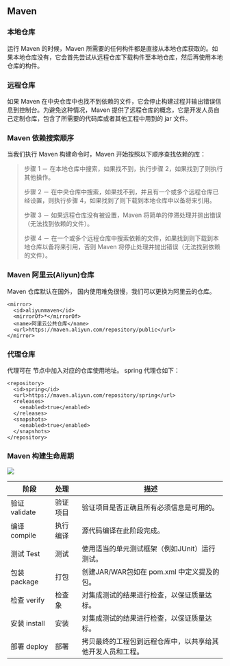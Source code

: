 ## Maven
### 本地仓库
运行 Maven 的时候，Maven 所需要的任何构件都是直接从本地仓库获取的。如果本地仓库没有，它会首先尝试从远程仓库下载构件至本地仓库，然后再使用本地仓库的构件。

### 远程仓库
如果 Maven 在中央仓库中也找不到依赖的文件，它会停止构建过程并输出错误信息到控制台。为避免这种情况，Maven 提供了远程仓库的概念，它是开发人员自己定制仓库，包含了所需要的代码库或者其他工程中用到的 jar 文件。

### Maven 依赖搜索顺序

当我们执行 Maven 构建命令时，Maven 开始按照以下顺序查找依赖的库：
>步骤 1 － 在本地仓库中搜索，如果找不到，执行步骤 2，如果找到了则执行其他操作。
> 
>步骤 2 － 在中央仓库中搜索，如果找不到，并且有一个或多个远程仓库已经设置，则执行步骤 4，如果找到了则下载到本地仓库中以备将来引用。
> 
>步骤 3 － 如果远程仓库没有被设置，Maven 将简单的停滞处理并抛出错误（无法找到依赖的文件）。
> 
>步骤 4 － 在一个或多个远程仓库中搜索依赖的文件，如果找到则下载到本地仓库以备将来引用，否则 Maven 将停止处理并抛出错误（无法找到依赖的文件）。

### Maven 阿里云(Aliyun)仓库
Maven 仓库默认在国外， 国内使用难免很慢，我们可以更换为阿里云的仓库。

    <mirror>
      <id>aliyunmaven</id>
      <mirrorOf>*</mirrorOf>
      <name>阿里云公共仓库</name>
      <url>https://maven.aliyun.com/repository/public</url>
    </mirror>

### 代理仓库
代理可在 <repositories></repositories> 节点中加入对应的仓库使用地址。
spring 代理仓如下：

    <repository>
      <id>spring</id>
      <url>https://maven.aliyun.com/repository/spring</url>
      <releases>
        <enabled>true</enabled>
      </releases>
      <snapshots>
        <enabled>true</enabled>
      </snapshots>
    </repository>

### Maven 构建生命周期
![](/maven生命周期.png)

| 阶段           | 处理     | 描述                            |
|--------------|:-------|-------------------------------|
| 验证 validate  | 验证项目   | 验证项目是否正确且所有必须信息是可用的。          |
| 编译 compile   | 执行编译   | 源代码编译在此阶段完成。                  |
| 测试 Test      | 测试     | 使用适当的单元测试框架（例如JUnit）运行测试。     |
| 包装 package   | 打包     | 创建JAR/WAR包如在 pom.xml 中定义提及的包。 |
| 检查 verify    | 检查象    | 对集成测试的结果进行检查，以保证质量达标。         |
| 安装 install   | 安装     | 对集成测试的结果进行检查，以保证质量达标。         |
| 部署 deploy    | 部署     | 拷贝最终的工程包到远程仓库中，以共享给其他开发人员和工程。 |
